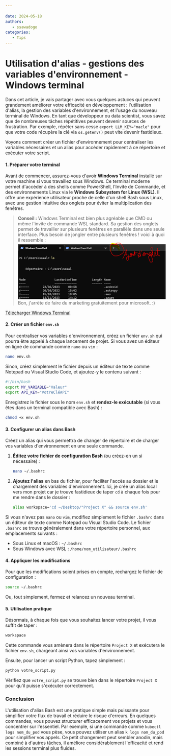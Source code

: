 ```yaml
---

date: 2024-05-18  
authors:  
   - ssawadogo  
categories:  
   - Tips  
---
```


# Utilisation d'alias - gestions des variables d'environnement -Windows terminal
Dans cet article, je vais partager avec vous quelques astuces qui peuvent grandement améliorer votre efficacité en développement : l'utilisation d'alias, la gestion des variables d'environnement, et l'usage du nouveau terminal de Windows. En tant que développeur ou data scientist, vous savez que de nombreuses tâches répétitives peuvent devenir sources de frustration. Par exemple, répéter sans cesse `export LLM_KEY="macle"` pour que votre code récupère la clé via `os.getenv()` peut vite devenir fastidieux.

Voyons comment créer un fichier d'environnement pour centraliser les variables nécessaires et un alias pour accéder rapidement à ce répertoire et exécuter votre script.
<!-- more -->


#### 1. Préparer votre terminal

Avant de commencer, assurez-vous d'avoir **Windows Terminal** installé sur votre machine si vous travaillez sous Windows. Ce terminal moderne permet d'accéder à des shells comme PowerShell, l'Invite de Commande, et des environnements Linux via le **Windows Subsystem for Linux (WSL)**. Il offre une expérience utilisateur proche de celle d'un shell Bash sous Linux, avec une gestion intuitive des onglets pour éviter la multiplication des fenêtres.

> **Conseil :** Windows Terminal est bien plus agréable que CMD ou même l'invite de commande WSL standard. Sa gestion des onglets permet de travailler sur plusieurs fenêtres en parallèle dans une seule interface. Plus besoin de jongler entre plusieurs fenêtres !
voici à quoi il ressemble :
![alt text](./alias_scripts_bash/terminae.PNG)
Bon, j'arrète de faire du marketing gratuitement pour microsoft. :)

[Télécharger Windows Terminal](https://apps.microsoft.com/detail/9n0dx20hk701?hl=en-US&gl=US)

#### 2. Créer un fichier `env.sh`

Pour centraliser vos variables d'environnement, créez un fichier `env.sh` qui pourra être appelé à chaque lancement de projet. Si vous avez un éditeur en ligne de commande comme `nano` ou `vim` :

```bash
nano env.sh
```

Sinon, créez simplement le fichier depuis un éditeur de texte comme Notepad ou Visual Studio Code, et ajoutez-y le contenu suivant :

```bash
#!/bin/bash
export MY_VARIABLE="Valeur"
export API_KEY="VotreCléAPI"
```

Enregistrez le fichier sous le nom `env.sh` et **rendez-le exécutable** (si vous êtes dans un terminal compatible avec Bash) :

```bash
chmod +x env.sh
```

#### 3. Configurer un alias dans Bash

Créez un alias qui vous permettra de changer de répertoire et de charger vos variables d'environnement en une seule commande.

1. **Éditez votre fichier de configuration Bash** (ou créez-en un si nécessaire) :

   ```bash
   nano ~/.bashrc
   ```

2. **Ajoutez l'alias** en bas du fichier, pour faciliter l'accès au dossier et le chargement des variables d'environnement. Ici, je crée un alias local vers mon projet car je trouve fastidieux de taper `cd` à chaque fois pour me rendre dans le dossier :

   ```bash
   alias workspace='cd ~/Desktop/"Project X" && source env.sh'
   ```

Si vous n'avez pas `nano` ou `vim`, modifiez simplement le fichier `.bashrc` dans un éditeur de texte comme Notepad ou Visual Studio Code. Le fichier `.bashrc` se trouve généralement dans votre répertoire personnel, aux emplacements suivants :
- Sous Linux et macOS : `~/.bashrc`
- Sous Windows avec WSL : `/home/nom_utilisateur/.bashrc`

#### 4. Appliquer les modifications

Pour que les modifications soient prises en compte, rechargez le fichier de configuration :

```bash
source ~/.bashrc
```

Ou, tout simplement, fermez et relancez un nouveau terminal.

#### 5. Utilisation pratique

Désormais, à chaque fois que vous souhaitez lancer votre projet, il vous suffit de taper :

```bash
workspace
```

Cette commande vous amènera dans le répertoire `Project X` et exécutera le fichier `env.sh`, chargeant ainsi vos variables d'environnement.

Ensuite, pour lancer un script Python, tapez simplement :

```bash
python votre_script.py
```

Vérifiez que `votre_script.py` se trouve bien dans le répertoire `Project X` pour qu'il puisse s'exécuter correctement.

### Conclusion

L'utilisation d'alias Bash est une pratique simple mais puissante pour simplifier votre flux de travail et réduire le risque d'erreurs. En quelques commandes, vous pouvez structurer efficacement vos projets et vous concentrer sur l'essentiel. Par exemple, si une commande comme `kubectl logs nom_du_pod` vous pèse, vous pouvez utiliser un alias `k logs nom_du_pod` pour simplifier vos appels. Ce petit changement peut sembler anodin, mais combiné à d'autres tâches, il améliore considérablement l'efficacité et rend les sessions terminal plus fluides.